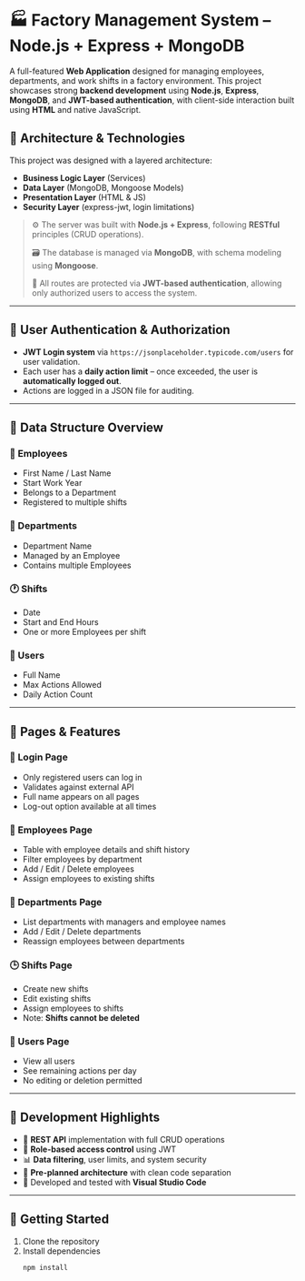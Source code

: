 
# 🏭 Factory Management System – Node.js + Express + MongoDB

A full-featured **Web Application** designed for managing employees, departments, and work shifts in a factory environment. This project showcases strong **backend development** using **Node.js**, **Express**, **MongoDB**, and **JWT-based authentication**, with client-side interaction built using **HTML** and native JavaScript.

## 📐 Architecture & Technologies

This project was designed with a layered architecture:
- **Business Logic Layer** (Services)
- **Data Layer** (MongoDB, Mongoose Models)
- **Presentation Layer** (HTML & JS)
- **Security Layer** (express-jwt, login limitations)

> ⚙️ The server was built with **Node.js + Express**, following **RESTful** principles (CRUD operations).
>  
> 🗃️ The database is managed via **MongoDB**, with schema modeling using **Mongoose**.
>  
> 🔐 All routes are protected via **JWT-based authentication**, allowing only authorized users to access the system.

---

## 👤 User Authentication & Authorization

- **JWT Login system** via `https://jsonplaceholder.typicode.com/users` for user validation.
- Each user has a **daily action limit** – once exceeded, the user is **automatically logged out**.
- Actions are logged in a JSON file for auditing.

---

## 🧱 Data Structure Overview

### 🧑 Employees
- First Name / Last Name
- Start Work Year
- Belongs to a Department
- Registered to multiple shifts

### 🏢 Departments
- Department Name
- Managed by an Employee
- Contains multiple Employees

### 🕐 Shifts
- Date
- Start and End Hours
- One or more Employees per shift

### 👥 Users
- Full Name
- Max Actions Allowed
- Daily Action Count

---

## 📄 Pages & Features

### 🔐 Login Page
- Only registered users can log in
- Validates against external API
- Full name appears on all pages
- Log-out option available at all times

### 👥 Employees Page
- Table with employee details and shift history
- Filter employees by department
- Add / Edit / Delete employees
- Assign employees to existing shifts

### 🏢 Departments Page
- List departments with managers and employee names
- Add / Edit / Delete departments
- Reassign employees between departments

### 🕒 Shifts Page
- Create new shifts
- Edit existing shifts
- Assign employees to shifts
- Note: **Shifts cannot be deleted**

### 🔧 Users Page
- View all users
- See remaining actions per day
- No editing or deletion permitted

---

## 🧪 Development Highlights

- 🔄 **REST API** implementation with full CRUD operations
- 🔐 **Role-based access control** using JWT
- 📊 **Data filtering**, user limits, and system security
- 🧠 **Pre-planned architecture** with clean code separation
- 💾 Developed and tested with **Visual Studio Code**

---

## 🚀 Getting Started

1. Clone the repository  
2. Install dependencies  
   ```bash
   npm install
